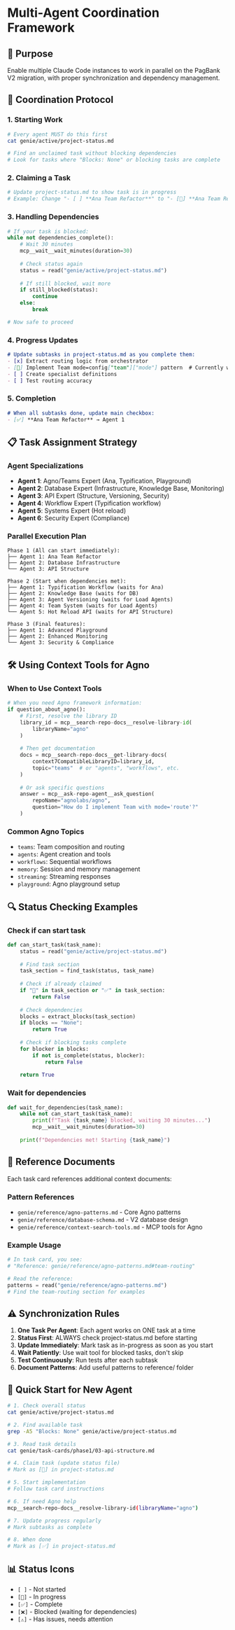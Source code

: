 # Multi-Agent Coordination Framework

## 🎯 Purpose
Enable multiple Claude Code instances to work in parallel on the PagBank V2 migration, with proper synchronization and dependency management.

## 🔄 Coordination Protocol

### 1. Starting Work
```bash
# Every agent MUST do this first
cat genie/active/project-status.md

# Find an unclaimed task without blocking dependencies
# Look for tasks where "Blocks: None" or blocking tasks are complete
```

### 2. Claiming a Task
```python
# Update project-status.md to show task is in progress
# Example: Change "- [ ] **Ana Team Refactor**" to "- [🔄] **Ana Team Refactor**"
```

### 3. Handling Dependencies
```python
# If your task is blocked:
while not dependencies_complete():
    # Wait 30 minutes
    mcp__wait__wait_minutes(duration=30)
    
    # Check status again
    status = read("genie/active/project-status.md")
    
    # If still blocked, wait more
    if still_blocked(status):
        continue
    else:
        break

# Now safe to proceed
```

### 4. Progress Updates
```markdown
# Update subtasks in project-status.md as you complete them:
- [x] Extract routing logic from orchestrator
- [🔄] Implement Team mode=config["team"]["mode"] pattern  # Currently working
- [ ] Create specialist definitions
- [ ] Test routing accuracy
```

### 5. Completion
```markdown
# When all subtasks done, update main checkbox:
- [✅] **Ana Team Refactor** → Agent 1
```

## 📋 Task Assignment Strategy

### Agent Specializations
- **Agent 1**: Agno/Teams Expert (Ana, Typification, Playground)
- **Agent 2**: Database Expert (Infrastructure, Knowledge Base, Monitoring)
- **Agent 3**: API Expert (Structure, Versioning, Security)
- **Agent 4**: Workflow Expert (Typification workflow)
- **Agent 5**: Systems Expert (Hot reload)
- **Agent 6**: Security Expert (Compliance)

### Parallel Execution Plan
```
Phase 1 (All can start immediately):
├── Agent 1: Ana Team Refactor
├── Agent 2: Database Infrastructure
└── Agent 3: API Structure

Phase 2 (Start when dependencies met):
├── Agent 1: Typification Workflow (waits for Ana)
├── Agent 2: Knowledge Base (waits for DB)
├── Agent 3: Agent Versioning (waits for Load Agents)
├── Agent 4: Team System (waits for Load Agents)
└── Agent 5: Hot Reload API (waits for API Structure)

Phase 3 (Final features):
├── Agent 1: Advanced Playground
├── Agent 2: Enhanced Monitoring
└── Agent 3: Security & Compliance
```

## 🛠️ Using Context Tools for Agno

### When to Use Context Tools
```python
# When you need Agno framework information:
if question_about_agno():
    # First, resolve the library ID
    library_id = mcp__search-repo-docs__resolve-library-id(
        libraryName="agno"
    )
    
    # Then get documentation
    docs = mcp__search-repo-docs__get-library-docs(
        context7CompatibleLibraryID=library_id,
        topic="teams"  # or "agents", "workflows", etc.
    )
    
    # Or ask specific questions
    answer = mcp__ask-repo-agent__ask_question(
        repoName="agnolabs/agno",
        question="How do I implement Team with mode='route'?"
    )
```

### Common Agno Topics
- `teams`: Team composition and routing
- `agents`: Agent creation and tools
- `workflows`: Sequential workflows
- `memory`: Session and memory management
- `streaming`: Streaming responses
- `playground`: Agno playground setup

## 🔍 Status Checking Examples

### Check if can start task
```python
def can_start_task(task_name):
    status = read("genie/active/project-status.md")
    
    # Find task section
    task_section = find_task(status, task_name)
    
    # Check if already claimed
    if "🔄" in task_section or "✅" in task_section:
        return False
    
    # Check dependencies
    blocks = extract_blocks(task_section)
    if blocks == "None":
        return True
    
    # Check if blocking tasks complete
    for blocker in blocks:
        if not is_complete(status, blocker):
            return False
    
    return True
```

### Wait for dependencies
```python
def wait_for_dependencies(task_name):
    while not can_start_task(task_name):
        print(f"Task {task_name} blocked, waiting 30 minutes...")
        mcp__wait__wait_minutes(duration=30)
    
    print(f"Dependencies met! Starting {task_name}")
```

## 📁 Reference Documents

Each task card references additional context documents:

### Pattern References
- `genie/reference/agno-patterns.md` - Core Agno patterns
- `genie/reference/database-schema.md` - V2 database design
- `genie/reference/context-search-tools.md` - MCP tools for Agno

### Example Usage
```python
# In task card, you see:
# "Reference: genie/reference/agno-patterns.md#team-routing"

# Read the reference:
patterns = read("genie/reference/agno-patterns.md")
# Find the team-routing section for examples
```

## ⚠️ Synchronization Rules

1. **One Task Per Agent**: Each agent works on ONE task at a time
2. **Status First**: ALWAYS check project-status.md before starting
3. **Update Immediately**: Mark task as in-progress as soon as you start
4. **Wait Patiently**: Use wait tool for blocked tasks, don't skip
5. **Test Continuously**: Run tests after each subtask
6. **Document Patterns**: Add useful patterns to reference/ folder

## 🚀 Quick Start for New Agent

```bash
# 1. Check overall status
cat genie/active/project-status.md

# 2. Find available task
grep -A5 "Blocks: None" genie/active/project-status.md

# 3. Read task details
cat genie/task-cards/phase1/03-api-structure.md

# 4. Claim task (update status file)
# Mark as [🔄] in project-status.md

# 5. Start implementation
# Follow task card instructions

# 6. If need Agno help
mcp__search-repo-docs__resolve-library-id(libraryName="agno")

# 7. Update progress regularly
# Mark subtasks as complete

# 8. When done
# Mark as [✅] in project-status.md
```

## 📊 Status Icons

- `[ ]` - Not started
- `[🔄]` - In progress
- `[✅]` - Complete
- `[❌]` - Blocked (waiting for dependencies)
- `[⚠️]` - Has issues, needs attention